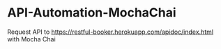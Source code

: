 # API-Automation-MochaChai
Request API to https://restful-booker.herokuapp.com/apidoc/index.html with Mocha Chai
